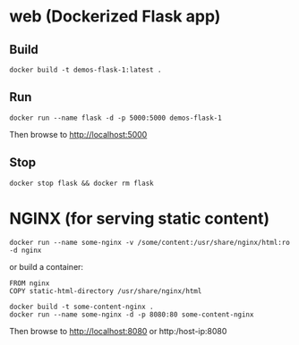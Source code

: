 # web (Dockerized Flask app)

## Build

`docker build -t demos-flask-1:latest .`

## Run

`docker run --name flask -d -p 5000:5000 demos-flask-1`

Then browse to <http://localhost:5000>

## Stop

`docker stop flask && docker rm flask`

# NGINX (for serving static content)

`docker run --name some-nginx -v /some/content:/usr/share/nginx/html:ro -d nginx`

or build a container:
 
```
FROM nginx
COPY static-html-directory /usr/share/nginx/html
```

```
docker build -t some-content-nginx .
docker run --name some-nginx -d -p 8080:80 some-content-nginx
```

Then browse to <http://localhost:8080> or http:/host-ip:8080